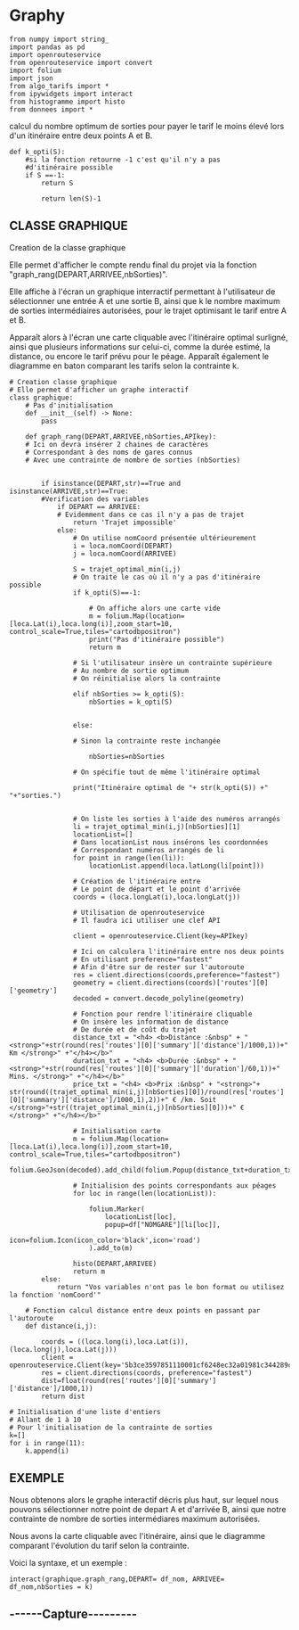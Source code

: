 # Graphy


    from numpy import string_
    import pandas as pd
    import openrouteservice
    from openrouteservice import convert
    import folium
    import json
    from algo_tarifs import *
    from ipywidgets import interact
    from histogramme import histo
    from donnees import *


calcul du nombre optimum de sorties pour payer le tarif le moins élevé lors d'un itinéraire entre deux points A et B.

    def k_opti(S):
        #si la fonction retourne -1 c'est qu'il n'y a pas 
        #d'itinéraire possible
        if S ==-1:
            return S

            return len(S)-1



## CLASSE GRAPHIQUE

Creation de la classe graphique

Elle permet d'afficher le compte rendu final du projet via la fonction "graph_rang(DEPART,ARRIVEE,nbSorties)".

Elle affiche à l'écran un graphique interractif permettant à l'utilisateur de sélectionner une entrée A et une sortie B, ainsi que k le nombre maximum de sorties intermédiaires autorisées, pour le trajet optimisant le tarif entre A et B.

Apparaît alors à l'écran une carte cliquable avec l'itinéraire optimal surligné, ainsi que plusieurs informations sur celui-ci, comme la durée estimé, la distance, ou encore le tarif prévu pour le péage. Apparaît également le diagramme en baton comparant les tarifs selon la contrainte k.
    
    # Creation classe graphique
    # Elle permet d'afficher un graphe interactif 
    class graphique:
        # Pas d'initialisation
        def __init__(self) -> None:
            pass

        def graph_rang(DEPART,ARRIVEE,nbSorties,APIkey):
        # Ici on devra insérer 2 chaines de caractères
        # Correspondant à des noms de gares connus
        # Avec une contrainte de nombre de sorties (nbSorties)


            if isinstance(DEPART,str)==True and isinstance(ARRIVEE,str)==True:
            #Verification des variables
                if DEPART == ARRIVEE:
                # Evidemment dans ce cas il n'y a pas de trajet
                    return 'Trajet impossible'
                else:
                    # On utilise nomCoord présentée ultérieurement
                    i = loca.nomCoord(DEPART)
                    j = loca.nomCoord(ARRIVEE)

                    S = trajet_optimal_min(i,j)
                    # On traite le cas où il n'y a pas d'itinéraire possible
                    if k_opti(S)==-1:

                        # On affiche alors une carte vide
                        m = folium.Map(location=[loca.Lat(i),loca.long(i)],zoom_start=10, control_scale=True,tiles="cartodbpositron")
                        print("Pas d'itinéraire possible")
                        return m 
                
                    # Si l'utilisateur insère un contrainte supérieure
                    # Au nombre de sortie optimum 
                    # On réinitialise alors la contrainte

                    elif nbSorties >= k_opti(S):
                        nbSorties = k_opti(S)

        
                    else:
                
                    # Sinon la contrainte reste inchangée

                        nbSorties=nbSorties

                    # On spécifie tout de même l'itinéraire optimal

                    print("Itinéraire optimal de "+ str(k_opti(S)) +" "+"sorties.")


                    # On liste les sorties à l'aide des numéros arrangés
                    li = trajet_optimal_min(i,j)[nbSorties][1]
                    locationList=[]
                    # Dans locationList nous insérons les coordonnées 
                    # Correspondant numéros arrangés de li
                    for point in range(len(li)):
                        locationList.append(loca.latLong(li[point]))
                
                    # Création de l'itinéraire entre 
                    # Le point de départ et le point d'arrivée
                    coords = (loca.longLat(i),loca.longLat(j))

                    # Utilisation de openrouteservice
                    # Il faudra ici utiliser une clef API

                    client = openrouteservice.Client(key=APIkey)

                    # Ici on calculera l'itinéraire entre nos deux points
                    # En utilisant preference="fastest" 
                    # Afin d'être sur de rester sur l'autoroute 
                    res = client.directions(coords,preference="fastest")
                    geometry = client.directions(coords)['routes'][0]['geometry']
                    decoded = convert.decode_polyline(geometry)

                    # Fonction pour rendre l'itinéraire cliquable
                    # On insère les information de distance 
                    # De durée et de coût du trajet
                    distance_txt = "<h4> <b>Distance :&nbsp" + "<strong>"+str(round(res['routes'][0]['summary']['distance']/1000,1))+" Km </strong>" +"</h4></b>"
                    duration_txt = "<h4> <b>Durée :&nbsp" + "<strong>"+str(round(res['routes'][0]['summary']['duration']/60,1))+" Mins. </strong>" +"</h4></b>"
                    price_txt = "<h4> <b>Prix :&nbsp" + "<strong>"+ str(round((trajet_optimal_min(i,j)[nbSorties][0])/round(res['routes'][0]['summary']['distance']/1000,1),2))+" € /km. Soit </strong>"+str((trajet_optimal_min(i,j)[nbSorties][0]))+" €  </strong>" +"</h4></b>"
                
                    # Initialisation carte
                    m = folium.Map(location=[loca.Lat(i),loca.long(i)],zoom_start=10, control_scale=True,tiles="cartodbpositron")
                    folium.GeoJson(decoded).add_child(folium.Popup(distance_txt+duration_txt+price_txt,max_width=300)).add_to(m)

                    # Initialision des points correspondants aux péages
                    for loc in range(len(locationList)):

                        folium.Marker(
                            locationList[loc],
                            popup=df["NOMGARE"][li[loc]],
                            icon=folium.Icon(icon_color='black',icon='road')
                        ).add_to(m)

                    histo(DEPART,ARRIVEE)
                    return m
            else:
                return "Vos variables n'ont pas le bon format ou utilisez la fonction 'nomCoord'"

        # Fonction calcul distance entre deux points en passant par l'autoroute
        def distance(i,j):

            coords = ((loca.long(i),loca.Lat(i)),(loca.long(j),loca.Lat(j)))
            client = openrouteservice.Client(key='5b3ce3597851110001cf6248ec32a01981c344289c76bd7dbc72c78d')
            res = client.directions(coords, preference="fastest")
            dist=float(round(res['routes'][0]['summary']['distance']/1000,1))
            return dist

    # Initialisation d'une liste d'entiers
    # Allant de 1 à 10
    # Pour l'initialisation de la contrainte de sorties
    k=[]
    for i in range(11):
        k.append(i)


## EXEMPLE 

Nous obtenons alors le graphe interactif décris plus haut, sur lequel nous pouvons sélectionner notre point de depart A et d'arrivée B, ainsi que notre contrainte de nombre de sorties intermédiares maximum autorisées.

Nous avons la carte cliquable avec l'itinéraire, ainsi que le diagramme comparant l'évolution du tarif selon la contrainte.

Voici la syntaxe, et un exemple :

    interact(graphique.graph_rang,DEPART= df_nom, ARRIVEE= df_nom,nbSorties = k)
    
## ------Capture---------

